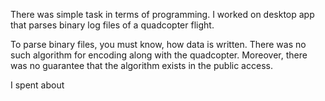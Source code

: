 There was simple task in terms of programming.
I worked on desktop app that parses binary log files of a quadcopter flight.

To parse binary files, you must know, how data is written.
There was no such algorithm for encoding along with the quadcopter.
Moreover, there was no guarantee that the algorithm exists in the public access. 

I spent about 